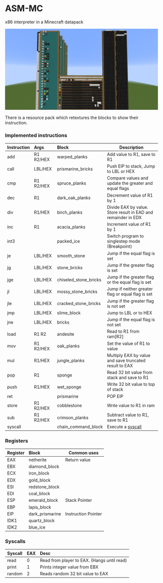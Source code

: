 # ASM-MC

x86 interpreter in a Minecraft datapack

![Image of machine](https://github.com/Goofables/ASM-MC/blob/main/machine.png?raw=true)

There is a resource pack which retextures the blocks to show their instruction.

### Implemented instructions

| Instruction | Args      | Block                 | Description                                                   |
|:------------|:----------|:----------------------|---------------------------------------------------------------|
| add         | R1 R2/HEX | warped_planks         | Add value to R1, save to R1                                   |
| call        | LBL/HEX   | prismarine_bricks     | Push EIP to stack, Jump to LBL or HEX                         |
| cmp         | R1 R2/HEX | spruce_planks         | Compare values and update the greater and equal flags         |
| dec         | R1        | dark_oak_planks       | Decrement value of R1 by 1                                    |
| div         | R1/HEX    | birch_planks          | Divide EAX by value. Store result in EAD and remainder in EDX |
| inc         | R1        | acacia_planks         | Increment value of R1 by 1                                    |
| int3        |           | packed_ice            | Switch program to singlestep mode (Breakpoint)                |
| je          | LBL/HEX   | smooth_stone          | Jump if the equal flag is set                                 |
| jg          | LBL/HEX   | stone_bricks          | Jump if the greater flag is set                               |
| jge         | LBL/HEX   | chiseled_stone_bricks | Jump if the greater flag or the equal flag is set             |
| jl          | LBL/HEX   | mossy_stone_bricks    | Jump if neither greater flag or equal flag is set             |
| jle         | LBL/HEX   | cracked_stone_bricks  | Jump if the greater flag is not set                           |
| jmp         | LBL/HEX   | slime_block           | Jump to LBL or to HEX                                         |
| jne         | LBL/HEX   | bricks                | Jump if the equal flag is not set                             |
| load        | R1 R2     | andesite              | Read to R1 from ram[R2]                                       |
| mov         | R1 R2/HEX | oak_planks            | Set the value of R1 to value                                  |
| mul         | R1/HEX    | jungle_planks         | Multiply EAX by value and save truncated result to EAX        |
| pop         | R1        | sponge                | Read 32 bit value from stack and save to R1                   |
| push        | R1/HEX    | wet_sponge            | Write 32 bit value to top of stack                            |
| ret         |           | prismarine            | POP EIP                                                       |
| store       | R1 R2/HEX | cobblestone           | Write value to R1 in ram                                      |
| sub         | R1 R2/HEX | crimson_planks        | Subtract value to R1, save to R1                              |
| syscall     |           | chain_command_block   | Execute a [syscall](#syscalls)                                |

### Registers

| Register | Block           | Common uses         |
|:---------|:----------------|---------------------|
| EAX      | netherite       | Return value        |
| EBX      | diamond_block   |                     |
| ECX      | iron_block      |                     |
| EDX      | gold_block      |                     |
| ESI      | redstone_block  |                     |
| EDI      | coal_block      |                     |
| ESP      | emerald_block   | Stack Pointer       |
| EBP      | lapis_block     |                     |
| EIP      | dark_prismarine | Instruction Pointer |
| IDK1     | quartz_block    |                     |
| IDK2     | blue_ice        |                     |

### Syscalls

| Syscall | EAX | Desc                                        |
|:--------|:----|:--------------------------------------------|
| read    | 0   | Read from player to EAX. (Hangs until read) |
| print   | 1   | Prints integer value from EBX               |
| random  | 2   | Reads random 32 bit value to EAX            |
